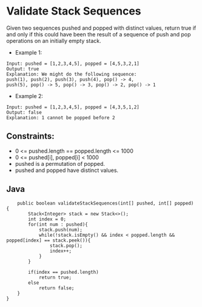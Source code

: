 # Validate Stack Sequences

Given two sequences pushed and popped with distinct values, return true if and only if this could have been the result of a sequence of push and pop operations on an initially empty stack.

* Example 1:

~~~
Input: pushed = [1,2,3,4,5], popped = [4,5,3,2,1]
Output: true
Explanation: We might do the following sequence:
push(1), push(2), push(3), push(4), pop() -> 4,
push(5), pop() -> 5, pop() -> 3, pop() -> 2, pop() -> 1
~~~

* Example 2:

~~~
Input: pushed = [1,2,3,4,5], popped = [4,3,5,1,2]
Output: false
Explanation: 1 cannot be popped before 2
~~~

## Constraints:

* 0 <= pushed.length == popped.length <= 1000
* 0 <= pushed[i], popped[i] < 1000
* pushed is a permutation of popped.
* pushed and popped have distinct values.

## Java

```class Solution{
    public boolean validateStackSequences(int[] pushed, int[] popped) {
        Stack<Integer> stack = new Stack<>();
        int index = 0;
        for(int num : pushed){
            stack.push(num);
            while(!stack.isEmpty() && index < popped.length && popped[index] == stack.peek()){
                stack.pop();
                index++;
            }
        }
        
        if(index == pushed.length)
            return true;
        else
            return false;
    }
}

